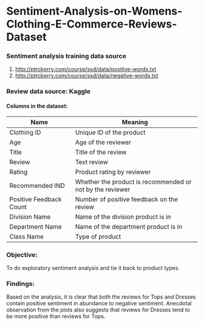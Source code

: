 # Sentiment-Analysis-on-Womens-Clothing-E-Commerce-Reviews-Dataset

### Sentiment analysis training data source 
1. http://ptrckprry.com/course/ssd/data/positive-words.txt
2. http://ptrckprry.com/course/ssd/data/negative-words.txt

### Review data source: Kaggle
#### Columns in the dataset:

|Name|Meaning|
|--|--|
|Clothing ID|Unique ID of the product|
|Age|Age of the reviewer|
|Title|Title of the review|
|Review|Text review|
|Rating|Product rating by reviewer
|Recommended IND|Whether the product is recommended or not by the reviewer|
|Positive Feedback Count|Number of positive feedback on the review|
|Division Name|Name of the division product is in|
|Department Name|Name of the department product is in|
|Class Name|Type of product|

### Objective: 
To do exploratory sentiment analysis and tie it back to product types.

### Findings: 
Based on the analysis, it is clear that both the reviews for Tops and Dresses contain positive sentiment in abundance to negative sentiment. Anecdotal observation from the plots also suggests that reviews for Dresses tend to be more positive than reviews for Tops.


